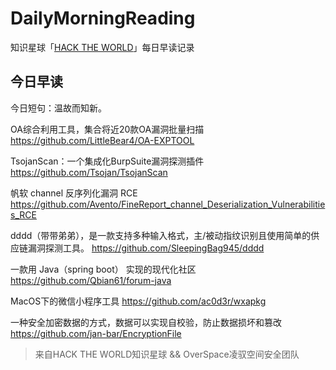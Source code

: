 # DailyMorningReading

知识星球「[HACK THE WORLD](https://public.zsxq.com/groups/225824414251.html)」每日早读记录

## 今日早读

今日短句：温故而知新。

OA综合利用工具，集合将近20款OA漏洞批量扫描
https://github.com/LittleBear4/OA-EXPTOOL

TsojanScan：一个集成化BurpSuite漏洞探测插件
https://github.com/Tsojan/TsojanScan

帆软 channel 反序列化漏洞 RCE
https://github.com/Avento/FineReport_channel_Deserialization_Vulnerabilities_RCE

dddd（带带弟弟），是一款支持多种输入格式，主/被动指纹识别且使用简单的供应链漏洞探测工具。
https://github.com/SleepingBag945/dddd

一款用 Java（spring boot） 实现的现代化社区
https://github.com/Qbian61/forum-java

MacOS下的微信小程序工具
https://github.com/ac0d3r/wxapkg

一种安全加密数据的方式，数据可以实现自校验，防止数据损坏和篡改
https://github.com/jan-bar/EncryptionFile

> 来自HACK THE WORLD知识星球 && OverSpace凌驭空间安全团队
